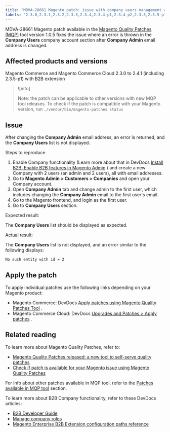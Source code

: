 ```yaml
---
title: "MDVA-28661 Magento patch: issue with company users management when changing admin email"
labels: "2.3.0,2.3.1,2.3.2,2.3.3,2.3.4,2.3.4-p1,2.3.4-p2,2.3.5,2.3.5-p1,2.3.5-p2,2.3.6,2.4.0,2.4.1,B2B,MQP 1.0.5,Magento Commerce,Magento Commerce Cloud,Magento Quality Patches,email,management,support tools,user"
---
```


MDVA-28661 Magento patch available in the [Magento Quality Patches (MQP)](https://support.magento.com/hc/en-us/articles/360047139492) tool version 1.0.5 fixes the issue where an error is thrown in the **Company Users** company account section after **Company Admin** email address is changed.

## Affected products and versions

Magento Commerce and Magento Commerce Cloud 2.3.0 to 2.4.1 (including 2.3.5-p1) with B2B extension

>![info]
>
>Note: the patch can be applicable to other versions with new MQP tool releases. To check if the patch is compatible with your Magento version, run `./vendor/bin/magento-patches
    status` 

## Issue

After changing the **Company Admin** email address, an error is returned, and the **Company Users** list is not displayed.

 <span class="wysiwyg-underline">Steps to reproduce</span> 

1. Enable Company functionality (Learn more about that in DevDocs [Install B2B: Enable B2B features in Magento Admin](https://devdocs.magento.com/extensions/b2b/#enable-b2b-features-in-magento-admin) ) and create a new Company with 2 users (an admin and 2 users), all with email addresses.
1. Go to **Magento Admin > Customers > Companies** and open your Company account.
1. Open **Company Admin** tab and change admin to the first user, which includes changing the **Company Admin** email to the first user's email.
1. Go to the Magento frontend, and login as the first user.
1. Go to **Company Users** section.

 <span class="wysiwyg-underline">Expected result:</span> 

The **Company Users** list should be displayed as expected.

 <span class="wysiwyg-underline">Actual result:</span> 

The **Company Users** list is not displayed, and an error similar to the following displays:

```bash
No such entity with id = 2
```

## Apply the patch

To apply individual patches use the following links depending on your Magento product:

* Magento Commerce: DevDocs [Apply patches using Magento Quality Patches Tool](https://devdocs.magento.com/guides/v2.4/comp-mgr/patching/mqp.html) .
* Magento Commerce Cloud: DevDocs [Upgrades and Patches > Apply patches](https://devdocs.magento.com/cloud/project/project-patch.html) .

## Related reading

To learn more about Magento Quality Patches, refer to:

* [Magento Quality Patches released: a new tool to self-serve quality patches](https://support.magento.com/hc/en-us/articles/360047139492) 
* [Check if patch is available for your Magento issue using Magento Quality Patches](https://support.magento.com/hc/en-us/articles/360047125252) 

For info about other patches available in MQP tool, refer to the [Patches available in MQP tool](https://support.magento.com/hc/en-us/sections/360010506631-Patches-available-in-MQP-tool-) section.

To learn more about B2B Company functionality, refer to these DevDocs articles:

* [B2B Developer Guide](https://devdocs.magento.com/guides/v2.4/b2b/bk-b2b.html)
* [Manage company roles](https://devdocs.magento.com/guides/v2.4/b2b/roles.html)
* [Magento Enterprise B2B Extension configuration paths reference](https://devdocs.magento.com/guides/v2.4/config-guide/prod/config-reference-b2b.html)

